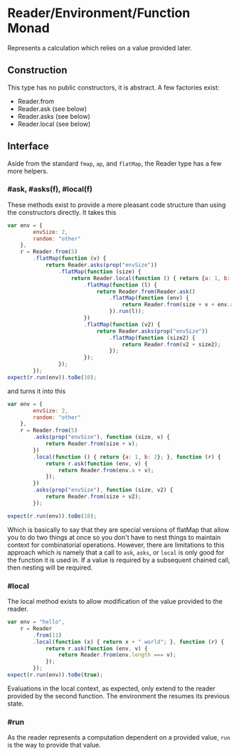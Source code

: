 # Reader/Environment/Function Monad
Represents a calculation which relies on a value provided later.

## Construction
This type has no public constructors, it is abstract.  A few factories exist:

* Reader.from
* Reader.ask (see below)
* Reader.asks (see below)
* Reader.local (see below)

## Interface
Aside from the standard ```fmap```, ```ap```, and ```flatMap```, the Reader type has a few more helpers.

### #ask, #asks(f), #local(f)
These methods exist to provide a more pleasant code structure than using the constructors directly.  It takes this

```javascript
var env = {
        envSize: 2,
        random: "other"
    },
    r = Reader.from(5)
        .flatMap(function (v) {
            return Reader.asks(prop("envSize"))
                .flatMap(function (size) {
                    return Reader.local(function () { return {a: 1, b: 2}; })
                        .flatMap(function (l) {
                            return Reader.from(Reader.ask()
                                .flatMap(function (env) {
                                    return Reader.from(size + v + env.a);
                                }).run(l));
                        })
                        .flatMap(function (v2) {
                            return Reader.asks(prop("envSize"))
                                .flatMap(function (size2) {
                                    return Reader.from(v2 + size2);
                                });
                        });
                });
        });
expect(r.run(env)).toBe(10);
```

and turns it into this

```javascript
var env = {
        envSize: 2,
        random: "other"
    },
    r = Reader.from(5)
        .asks(prop("envSize"), function (size, v) {
            return Reader.from(size + v);
        })
        .local(function () { return {a: 1, b: 2}; }, function (r) {
            return r.ask(function (env, v) {
                return Reader.from(env.a + v);
            });
        })
        .asks(prop("envSize"), function (size, v2) {
            return Reader.from(size + v2);
        });

expect(r.run(env)).toBe(10);
```

Which is basically to say that they are special versions of flatMap that allow you to do two things at once so you don't
have to nest things to maintain context for combinatorial operations. However, there are limitations
to this approach which is namely that a call to ```ask```, ```asks```, or ```local``` is only good for the function it is used in.
If a value is required by a subsequent chained call, then nesting will be required.

### #local
The local method exists to allow modification of the value provided to the reader.

```javascript
var env = "hello",
    r = Reader
        .from(11)
        .local(function (x) { return x + " world"; }, function (r) {
            return r.ask(function (env, v) {
                return Reader.from(env.length === v);
            });
        });
expect(r.run(env)).toBe(true);
```

Evaluations in the local context, as expected, only extend to the reader provided by the second function.  The
environment the resumes its previous state.

### #run
As the reader represents a computation dependent on a provided value, ```run``` is the way to provide that value.